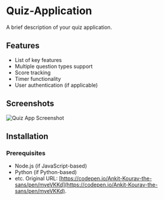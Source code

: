 # Quiz-Application
A brief description of your quiz application.

## Features

- List of key features
- Multiple question types support
- Score tracking
- Timer functionality
- User authentication (if applicable)

## Screenshots

![Quiz App Screenshot](screenshots/main.png)

## Installation

### Prerequisites
- Node.js (if JavaScript-based)
- Python (if Python-based)
- etc.
Original URL: [https://codepen.io/Ankit-Kourav-the-sans/pen/myeVKKd](https://codepen.io/Ankit-Kourav-the-sans/pen/myeVKKd).
